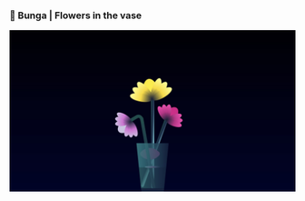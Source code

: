 ### 🧬 Bunga | Flowers in the vase
<div align="center">
  <img src="https://github.com/um-xair/bunga-untuk-ayang/blob/main/bunga.jpg" />
</div> 
